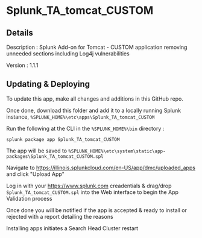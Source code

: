 # Splunk_TA_tomcat_CUSTOM
## Details
Description : Splunk Add-on for Tomcat - CUSTOM application removing unneeded sections including Log4j vulnerabilities

Version : 1.1.1

## Updating & Deploying
To update this app, make all changes and additions in this GitHub repo.

Once done, download this folder and add it to a locally running Splunk instance, `%SPLUNK_HOME%\etc\apps\Splunk_TA_tomcat_CUSTOM`

Run the following at the CLI in the `%SPLUNK_HOME%\bin` directory :
```
splunk package app Splunk_TA_tomcat_CUSTOM
```  
The app will be saved to `%SPLUNK_HOME%\etc\system\static\app-packages\Splunk_TA_tomcat_CUSTOM.spl`

Navigate to https://illinois.splunkcloud.com/en-US/app/dmc/uploaded_apps and click "Upload App"
    
Log in with your https://www.splunk.com creadentials & drag/drop `Splunk_TA_tomcat_CUSTOM.spl` into the Web interface to begin the App Validation process

Once done you will be notified if the app is accepted & ready to install or rejected with a report detailing the reasons

Installing apps initiates a Search Head Cluster restart
